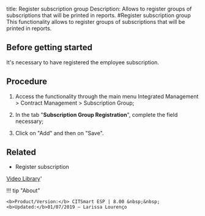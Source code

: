 title: Register subscription group
Description: Allows to register groups of subscriptions that will be printed in reports.
#Register subscription group
This functionality allows to register groups of subscriptions that will be printed in reports.

Before getting started
--------------------------

It's necessary to have registered the employee subscription.

Procedure
-------------

1.  Access the functionality through the main menu Integrated Management \>
    Contract Management \> Subscription Group;

2.  In the tab "**Subscription Group Registration**", complete the field
    necessary;

3.  Click on "Add" and then on "Save".

Related
-----------

-   Register subscription

<i class='fa fa-youtube-play  fa-2x' style='color:#97ce17;vertical-align: middle;'> </i> [Video Library](https://www.youtube.com/playlist?list=PLB5qK2uzf2ROEeoHh3EbsZJxjr9hJSLIV)'

!!! tip "About"

    <b>Product/Version:</b> CITSmart ESP | 8.00 &nbsp;&nbsp;
    <b>Updated:</b>01/07/2019 – Larissa Lourenço
